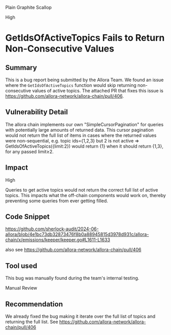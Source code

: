 Plain Graphite Scallop

High

# GetIdsOfActiveTopics Fails to Return Non-Consecutive Values

## Summary

This is a bug report being submitted by the Allora Team. We found an issue where the `GetIdsOfActiveTopics` function would skip returning non-consecutive values of active topics. The attached PR that fixes this issue is https://github.com/allora-network/allora-chain/pull/406.

## Vulnerability Detail

The allora chain implements our own "SimpleCursorPagination" for queries with potentially large amounts of returned data. This cursor pagination would not return the full list of items in cases where the returned values were non-sequential, e.g. topic ids={1,2,3} but 2 is not active => GetIdsOfActiveTopics({limit:2}) would return {1} when it should return {1,3}, for any passed limit≥2.

## Impact

High

Queries to get active topics would not return the correct full list of active topics. This impacts what the off-chain components would work on, thereby preventing some queries from ever getting filled.

## Code Snippet

https://github.com/sherlock-audit/2024-06-allora/blob/4e1bc73db32873476f8b0a88945815d3978d931c/allora-chain/x/emissions/keeper/keeper.go#L1611-L1633

also see https://github.com/allora-network/allora-chain/pull/406

## Tool used

This bug was manually found during the team's internal testing.

Manual Review

## Recommendation

We already fixed the bug making it iterate over the full list of topics and returning the full list. See https://github.com/allora-network/allora-chain/pull/406